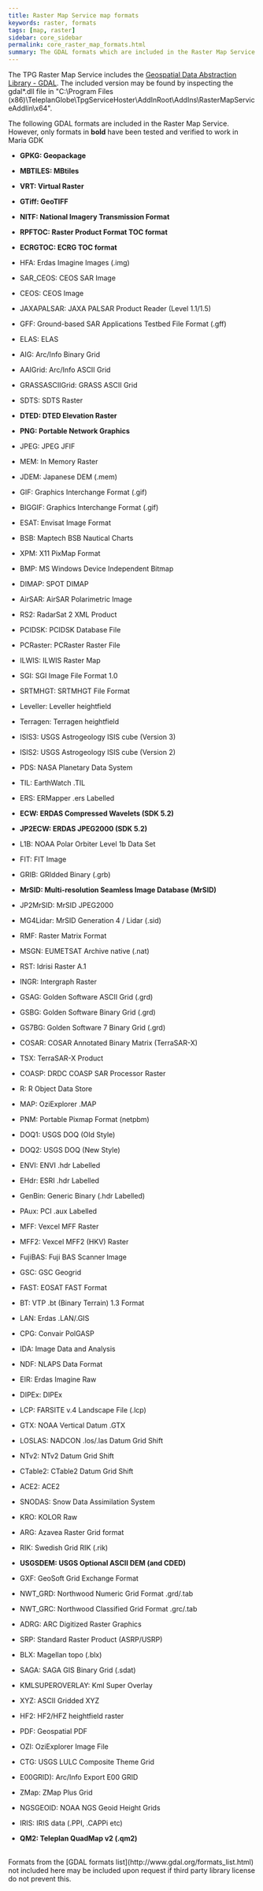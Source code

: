 ```yaml
---
title: Raster Map Service map formats
keywords: raster, formats
tags: [map, raster]
sidebar: core_sidebar
permalink: core_raster_map_formats.html
summary: The GDAL formats which are included in the Raster Map Service 
---
```


The TPG Raster Map Service includes the [Geospatial Data Abstraction Library - GDAL](http://www.gdal.org/). The included version may be found by inspecting the gdal*.dll file in "C:\Program Files (x86)\TeleplanGlobe\TpgServiceHoster\AddInRoot\AddIns\RasterMapServiceAddIin\x64". 

The following GDAL formats are included in the Raster Map Service. However, only formats in **bold** have been tested and verified to work in Maria GDK

*  **GPKG: Geopackage**

*  **MBTILES: MBtiles**

*  **VRT: Virtual Raster**

*  **GTiff: GeoTIFF**

*  **NITF: National Imagery Transmission Format**

*  **RPFTOC: Raster Product Format TOC format**

*  **ECRGTOC: ECRG TOC format**

*  HFA: Erdas Imagine Images (.img)

*  SAR_CEOS: CEOS SAR Image

*  CEOS: CEOS Image

*  JAXAPALSAR: JAXA PALSAR Product Reader (Level 1.1/1.5)

*  GFF: Ground-based SAR Applications Testbed File Format (.gff)

*  ELAS: ELAS

*  AIG: Arc/Info Binary Grid

*  AAIGrid: Arc/Info ASCII Grid

*  GRASSASCIIGrid: GRASS ASCII Grid

*  SDTS: SDTS Raster

*  **DTED: DTED Elevation Raster**

*  **PNG: Portable Network Graphics**

*  JPEG: JPEG JFIF

*  MEM: In Memory Raster

*  JDEM: Japanese DEM (.mem)

*  GIF: Graphics Interchange Format (.gif)

*  BIGGIF: Graphics Interchange Format (.gif)

*  ESAT: Envisat Image Format

*  BSB: Maptech BSB Nautical Charts

*  XPM: X11 PixMap Format

*  BMP: MS Windows Device Independent Bitmap

*  DIMAP: SPOT DIMAP

*  AirSAR: AirSAR Polarimetric Image

*  RS2: RadarSat 2 XML Product

*  PCIDSK: PCIDSK Database File

*  PCRaster: PCRaster Raster File

*  ILWIS: ILWIS Raster Map

*  SGI: SGI Image File Format 1.0

*  SRTMHGT: SRTMHGT File Format

*  Leveller: Leveller heightfield

*  Terragen: Terragen heightfield

*  ISIS3: USGS Astrogeology ISIS cube (Version 3)

*  ISIS2: USGS Astrogeology ISIS cube (Version 2)

*  PDS: NASA Planetary Data System

*  TIL: EarthWatch .TIL

*  ERS: ERMapper .ers Labelled

*  **ECW: ERDAS Compressed Wavelets (SDK 5.2)**

*  **JP2ECW: ERDAS JPEG2000 (SDK 5.2)**

*  L1B: NOAA Polar Orbiter Level 1b Data Set

*  FIT: FIT Image

*  GRIB: GRIdded Binary (.grb)

*  **MrSID: Multi-resolution Seamless Image Database (MrSID)**

*  JP2MrSID: MrSID JPEG2000

*  MG4Lidar: MrSID Generation 4 / Lidar (.sid)

*  RMF: Raster Matrix Format

*  MSGN: EUMETSAT Archive native (.nat)

*  RST: Idrisi Raster A.1

*  INGR: Intergraph Raster

*  GSAG: Golden Software ASCII Grid (.grd)

*  GSBG: Golden Software Binary Grid (.grd)

*  GS7BG: Golden Software 7 Binary Grid (.grd)

*  COSAR: COSAR Annotated Binary Matrix (TerraSAR-X)

*  TSX: TerraSAR-X Product

*  COASP: DRDC COASP SAR Processor Raster

*  R: R Object Data Store

*  MAP: OziExplorer .MAP

*  PNM: Portable Pixmap Format (netpbm)

*  DOQ1: USGS DOQ (Old Style)

*  DOQ2: USGS DOQ (New Style)

*  ENVI: ENVI .hdr Labelled

*  EHdr: ESRI .hdr Labelled

*  GenBin: Generic Binary (.hdr Labelled)

*  PAux: PCI .aux Labelled

*  MFF: Vexcel MFF Raster

*  MFF2: Vexcel MFF2 (HKV) Raster

*  FujiBAS: Fuji BAS Scanner Image

*  GSC: GSC Geogrid

*  FAST: EOSAT FAST Format

*  BT: VTP .bt (Binary Terrain) 1.3 Format

*  LAN: Erdas .LAN/.GIS

*  CPG: Convair PolGASP

*  IDA: Image Data and Analysis

*  NDF: NLAPS Data Format

*  EIR: Erdas Imagine Raw

*  DIPEx: DIPEx

*  LCP: FARSITE v.4 Landscape File (.lcp)

*  GTX: NOAA Vertical Datum .GTX

*  LOSLAS: NADCON .los/.las Datum Grid Shift

*  NTv2: NTv2 Datum Grid Shift

*  CTable2: CTable2 Datum Grid Shift

*  ACE2: ACE2

*  SNODAS: Snow Data Assimilation System

*  KRO: KOLOR Raw

*  ARG: Azavea Raster Grid format

*  RIK: Swedish Grid RIK (.rik)

*  **USGSDEM: USGS Optional ASCII DEM (and CDED)**

*  GXF: GeoSoft Grid Exchange Format

*  NWT_GRD: Northwood Numeric Grid Format .grd/.tab

*  NWT_GRC: Northwood Classified Grid Format .grc/.tab

*  ADRG: ARC Digitized Raster Graphics

*  SRP: Standard Raster Product (ASRP/USRP)

*  BLX: Magellan topo (.blx)

*  SAGA: SAGA GIS Binary Grid (.sdat)

*  KMLSUPEROVERLAY: Kml Super Overlay

*  XYZ: ASCII Gridded XYZ

*  HF2: HF2/HFZ heightfield raster

*  PDF: Geospatial PDF

*  OZI: OziExplorer Image File

*  CTG: USGS LULC Composite Theme Grid

*  E00GRID): Arc/Info Export E00 GRID

*  ZMap: ZMap Plus Grid

*  NGSGEOID: NOAA NGS Geoid Height Grids

*  IRIS: IRIS data (.PPI, .CAPPi etc)

*  **QM2: Teleplan QuadMap v2 (.qm2)**

<br/>
Formats from the [GDAL formats list](http://www.gdal.org/formats_list.html) not included here may be included upon request if third party library license do not prevent this.
